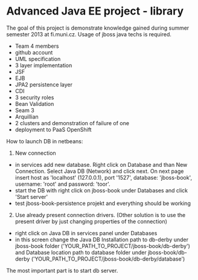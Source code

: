Advanced Java EE project - library
==================================
The goal of this project is demonstrate knowledge gained during summer semester 2013 at fi.muni.cz. Usage of jboss java techs is required.

- Team 4 members
- github account
- UML specification
- 3 layer implementation
- JSF
- EJB
- JPA2 persistence layer
- CDI
- 3 security roles
- Bean Validation
- Seam 3
- Arquillian
- 2 clusters and demonstration of failure of one
- deployment to PaaS OpenShift

How to launch DB in netbeans:

1. New connection
 - in services add new database. Right click on Database and than New Connection. Select Java DB (Network) and click next. On next page insert host as 'localhost' (127.0.0.1), port '1527', database: 'jboss-book', username: 'root' and password: 'toor'.
 - start the DB with right click on jboss-book under Databases and click 'Start server'
 - test jboss-book-persistence projekt and everything should be working

2. Use already present connection drivers. (Other solution is to use the present driver by just changing properties of the connection)
 - right click on Java DB in services panel under Databases
 - in this screen change the Java DB Installation path to db-derby under jboss-book folder ('YOUR_PATH_TO_PROJECT/jboss-book/db-derby') and Database location path to database folder under jboss-book/db-derby ('YOUR_PATH_TO_PROJECT/jboss-book/db-derby/database')

The most important part is to start db server.
